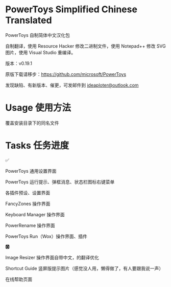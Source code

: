 # PowerToys Simplified Chinese Translated

PowerToys 自制简体中文汉化包

自制翻译，使用 Resource Hacker 修改二进制文件，使用 Notepad++ 修改 SVG 图片，使用 Visual Studio 重编译。

版本：v0.19.1

原版下载请移步：https://github.com/microsoft/PowerToys

发现缺陷、有新版本、催更，可发邮件到 ideaploter@outlook.com

# Usage 使用方法

覆盖安装目录下的同名文件

# Tasks 任务进度

✅

PowerToys 通用设置界面

PowerToys 运行提示、弹框消息、状态栏图标右键菜单

各插件预设、设置界面

FancyZones 操作界面

Keyboard Manager 操作界面

PowerRename 操作界面

PowerToys Run（Wox）操作界面、插件

🅾

Image Resizer 操作界面自带中文，的翻译优化

Shortcut Guide 竖屏版提示图片（感觉没人用，懒得做了，有人要跟我说一声）

在线帮助页面
